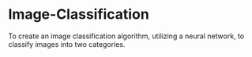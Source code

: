 # Image-Classification
To create an image classification algorithm, utilizing a neural network, to classify images into two categories.
